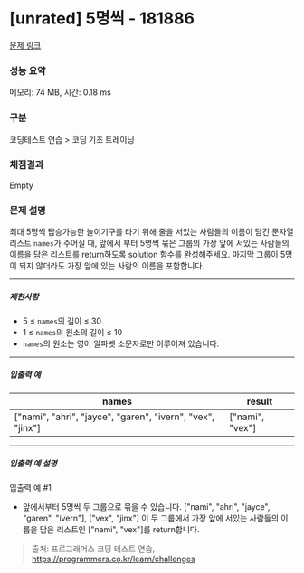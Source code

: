 # [unrated] 5명씩 - 181886 

[문제 링크](https://school.programmers.co.kr/learn/courses/30/lessons/181886) 

### 성능 요약

메모리: 74 MB, 시간: 0.18 ms

### 구분

코딩테스트 연습 > 코딩 기초 트레이닝

### 채점결과

Empty

### 문제 설명

<p>최대 5명씩 탑승가능한 놀이기구를 타기 위해 줄을 서있는 사람들의 이름이 담긴 문자열 리스트 <code>names</code>가 주어질 때, 앞에서 부터 5명씩 묶은 그룹의 가장 앞에 서있는 사람들의 이름을 담은 리스트를 return하도록 solution 함수를 완성해주세요. 마지막 그룹이 5명이 되지 않더라도 가장 앞에 있는 사람의 이름을 포함합니다.</p>

<hr>

<h5>제한사항</h5>

<ul>
<li>5 ≤ <code>names</code>의 길이 ≤ 30</li>
<li>1 ≤ <code>names</code>의 원소의 길이 ≤ 10</li>
<li><code>names</code>의 원소는 영어 알파벳 소문자로만 이루어져 있습니다.</li>
</ul>

<hr>

<h5>입출력 예</h5>
<table class="table">
        <thead><tr>
<th>names</th>
<th>result</th>
</tr>
</thead>
        <tbody><tr>
<td>["nami", "ahri", "jayce", "garen", "ivern", "vex", "jinx"]</td>
<td>["nami", "vex"]</td>
</tr>
</tbody>
      </table>
<hr>

<h5>입출력 예 설명</h5>

<p>입출력 예 #1</p>

<ul>
<li>앞에서부터 5명씩 두 그룹으로 묶을 수 있습니다. ["nami", "ahri", "jayce", "garen", "ivern"], ["vex", "jinx"] 이 두 그룹에서 가장 앞에 서있는 사람들의 이름을 담은 리스트인 ["nami", "vex"]를 return합니다.</li>
</ul>


> 출처: 프로그래머스 코딩 테스트 연습, https://programmers.co.kr/learn/challenges